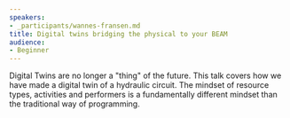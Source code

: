 ```yaml
---
speakers:
- _participants/wannes-fransen.md
title: Digital twins bridging the physical to your BEAM
audience:
- Beginner
---
```

Digital Twins are no longer a "thing" of the future. This talk covers how we have made a digital twin of a hydraulic circuit. The mindset of resource types, activities and performers is a fundamentally different mindset than the traditional way of programming.
